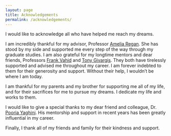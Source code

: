 ```yaml
---
layout: page
title: Acknowledgements
permalink: /acknowledgements/
---
```


I would like to acknowledge all who have helped me reach my dreams.

I am incredibly thankful for my advisor, Professor [Amelia Regan](http://faculty.sites.uci.edu/aregan/). She has stood by my side and supported me every step of the way through my graduate studies. I am also grateful for my longtime mentors and dear friends, Professors [Frank Vahid](http://www.cs.ucr.edu/~vahid/) and [Tony Givargis](https://www.ics.uci.edu/~givargis/). They both have tirelessly supported and advised me throughout my career. I am forever indebted to them for their generosity and support. Without their help, I wouldn’t be where I am today.

I am thankful for my parents and my brother for supporting me all of my life, and for their sacrifices for me to pursue my dreams. I dedicate my life and works to them.

I would like to give a special thanks to my dear friend and colleague, Dr. [Pooria Yaghini](http://newport.eecs.uci.edu/~pooriam/). His mentorship and support in recent years has been greatly influential in my career.

Finally, I thank all of my friends and family for their kindness and support.
